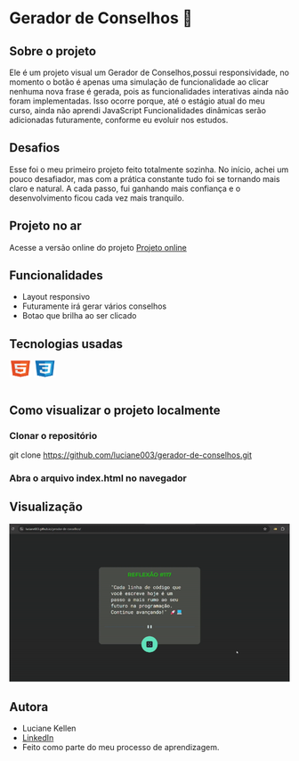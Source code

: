 # Gerador de Conselhos 💫

## Sobre o projeto

Ele é um projeto visual um Gerador de Conselhos,possui responsividade, no momento o botão é apenas uma simulação de funcionalidade ao clicar nenhuma nova frase é gerada, pois as funcionalidades interativas ainda não foram implementadas. Isso ocorre porque, até o estágio atual do meu curso, ainda não aprendi JavaScript 
Funcionalidades dinâmicas serão adicionadas futuramente, conforme eu evoluir nos estudos.

## Desafios

Esse foi o meu primeiro projeto feito totalmente sozinha. No início, achei um pouco desafiador, mas com a prática constante tudo foi se tornando mais claro e natural. A cada passo, fui ganhando mais confiança e o desenvolvimento ficou cada vez mais tranquilo.

## Projeto no ar
Acesse a versão online do projeto
[Projeto online](https://luciane003.github.io/gerador-de-conselhos/)

## Funcionalidades
- Layout responsivo
- Futuramente irá gerar vários conselhos
- Botao que brilha ao ser clicado

## Tecnologias usadas

<div style="display: inline_block">
  <img align="center" alt="HTML" height="30" width="40" src="https://raw.githubusercontent.com/devicons/devicon/master/icons/html5/html5-original.svg">
  <img align="center" alt="CSS" height="30" width="40" src="https://raw.githubusercontent.com/devicons/devicon/master/icons/css3/css3-original.svg">
</div><br>

## Como visualizar o projeto localmente
### Clonar o repositório
git clone https://github.com/luciane003/gerador-de-conselhos.git
### Abra o arquivo index.html no navegador

## Visualização

![Demonstração do projeto](./src/design/visualização-projeto-gerador-conselhos.gif)

## Autora 
-  Luciane Kellen
- [LinkedIn](https://www.linkedin.com/in/luciane-kellen-bb8279342/?trk=opento_sprofile_details)
- Feito como parte do meu processo de aprendizagem.

